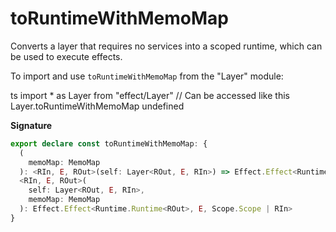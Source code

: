 # toRuntimeWithMemoMap

Converts a layer that requires no services into a scoped runtime, which can
be used to execute effects.

To import and use `toRuntimeWithMemoMap` from the "Layer" module:

ts
import \* as Layer from "effect/Layer"
// Can be accessed like this
Layer.toRuntimeWithMemoMap
undefined

**Signature**

```ts
export declare const toRuntimeWithMemoMap: {
  (
    memoMap: MemoMap
  ): <RIn, E, ROut>(self: Layer<ROut, E, RIn>) => Effect.Effect<Runtime.Runtime<ROut>, E, Scope.Scope | RIn>
  <RIn, E, ROut>(
    self: Layer<ROut, E, RIn>,
    memoMap: MemoMap
  ): Effect.Effect<Runtime.Runtime<ROut>, E, Scope.Scope | RIn>
}
```
